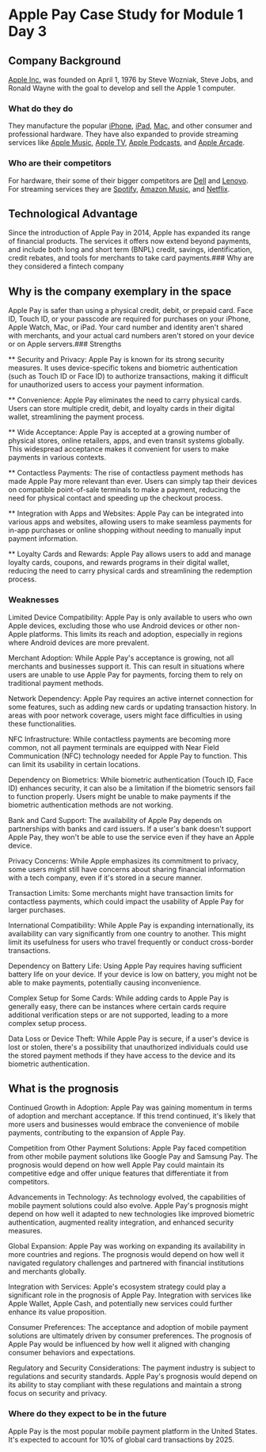 # Apple Pay Case Study for Module 1 Day 3


## Company Background
[Apple Inc.](https://investor.apple.com/stock-price/default.aspx) was founded on April 1, 1976 by Steve Wozniak, Steve Jobs, and Ronald Wayne with the goal to develop and sell the Apple 1 computer.

### What do they do
They manufacture the popular [iPhone](https://www.apple.com/iphone/), [iPad](https://www.apple.com/ipad/), [Mac](https://www.apple.com/mac/), and other consumer and professional hardware.  They have also expanded to provide streaming services like [Apple Music](https://www.apple.com/apple-music/), [Apple TV](https://support.apple.com/tv), [Apple Podcasts](https://www.apple.com/apple-podcasts/), and [Apple Arcade](https://www.apple.com/apple-arcade/). 

### Who are their competitors
For hardware, their some of their bigger competitors are [Dell](https://www.dell.com/en-us/shop/scc/sc/desktops) and [Lenovo](https://www.lenovo.com/us/en/pc/).  For streaming services they are [Spotify](https://open.spotify.com/), [Amazon Music](https://music.amazon.com/), and [Netflix](https://www.netflix.com/).

## Technological Advantage
Since the introduction of Apple Pay in 2014, Apple has expanded its range of financial products. The services it offers now extend beyond payments, and include both long and short term (BNPL) credit, savings, identification, credit rebates, and tools for merchants to take card payments.### Why are they considered a fintech company

## Why is the company exemplary in the space
Apple Pay is safer than using a physical credit, debit, or prepaid card. Face ID, Touch ID, or your passcode are required for purchases on your iPhone, Apple Watch, Mac, or iPad. Your card number and identity aren't shared with merchants, and your actual card numbers aren't stored on your device or on Apple servers.### Strengths

** Security and Privacy: Apple Pay is known for its strong security measures. It uses device-specific tokens and biometric authentication (such as Touch ID or Face ID) to authorize transactions, making it difficult for unauthorized users to access your payment information.

** Convenience: Apple Pay eliminates the need to carry physical cards. Users can store multiple credit, debit, and loyalty cards in their digital wallet, streamlining the payment process.

** Wide Acceptance: Apple Pay is accepted at a growing number of physical stores, online retailers, apps, and even transit systems globally. This widespread acceptance makes it convenient for users to make payments in various contexts.

** Contactless Payments: The rise of contactless payment methods has made Apple Pay more relevant than ever. Users can simply tap their devices on compatible point-of-sale terminals to make a payment, reducing the need for physical contact and speeding up the checkout process.

** Integration with Apps and Websites: Apple Pay can be integrated into various apps and websites, allowing users to make seamless payments for in-app purchases or online shopping without needing to manually input payment information.

** Loyalty Cards and Rewards: Apple Pay allows users to add and manage loyalty cards, coupons, and rewards programs in their digital wallet, reducing the need to carry physical cards and streamlining the redemption process.
### Weaknesses

Limited Device Compatibility: Apple Pay is only available to users who own Apple devices, excluding those who use Android devices or other non-Apple platforms. This limits its reach and adoption, especially in regions where Android devices are more prevalent.

Merchant Adoption: While Apple Pay's acceptance is growing, not all merchants and businesses support it. This can result in situations where users are unable to use Apple Pay for payments, forcing them to rely on traditional payment methods.

Network Dependency: Apple Pay requires an active internet connection for some features, such as adding new cards or updating transaction history. In areas with poor network coverage, users might face difficulties in using these functionalities.

NFC Infrastructure: While contactless payments are becoming more common, not all payment terminals are equipped with Near Field Communication (NFC) technology needed for Apple Pay to function. This can limit its usability in certain locations.

Dependency on Biometrics: While biometric authentication (Touch ID, Face ID) enhances security, it can also be a limitation if the biometric sensors fail to function properly. Users might be unable to make payments if the biometric authentication methods are not working.

Bank and Card Support: The availability of Apple Pay depends on partnerships with banks and card issuers. If a user's bank doesn't support Apple Pay, they won't be able to use the service even if they have an Apple device.

Privacy Concerns: While Apple emphasizes its commitment to privacy, some users might still have concerns about sharing financial information with a tech company, even if it's stored in a secure manner.

Transaction Limits: Some merchants might have transaction limits for contactless payments, which could impact the usability of Apple Pay for larger purchases.

International Compatibility: While Apple Pay is expanding internationally, its availability can vary significantly from one country to another. This might limit its usefulness for users who travel frequently or conduct cross-border transactions.

Dependency on Battery Life: Using Apple Pay requires having sufficient battery life on your device. If your device is low on battery, you might not be able to make payments, potentially causing inconvenience.

Complex Setup for Some Cards: While adding cards to Apple Pay is generally easy, there can be instances where certain cards require additional verification steps or are not supported, leading to a more complex setup process.

Data Loss or Device Theft: While Apple Pay is secure, if a user's device is lost or stolen, there's a possibility that unauthorized individuals could use the stored payment methods if they have access to the device and its biometric authentication.


## What is the prognosis

Continued Growth in Adoption: Apple Pay was gaining momentum in terms of adoption and merchant acceptance. If this trend continued, it's likely that more users and businesses would embrace the convenience of mobile payments, contributing to the expansion of Apple Pay.

Competition from Other Payment Solutions: Apple Pay faced competition from other mobile payment solutions like Google Pay and Samsung Pay. The prognosis would depend on how well Apple Pay could maintain its competitive edge and offer unique features that differentiate it from competitors.

Advancements in Technology: As technology evolved, the capabilities of mobile payment solutions could also evolve. Apple Pay's prognosis might depend on how well it adapted to new technologies like improved biometric authentication, augmented reality integration, and enhanced security measures.

Global Expansion: Apple Pay was working on expanding its availability in more countries and regions. The prognosis would depend on how well it navigated regulatory challenges and partnered with financial institutions and merchants globally.

Integration with Services: Apple's ecosystem strategy could play a significant role in the prognosis of Apple Pay. Integration with services like Apple Wallet, Apple Cash, and potentially new services could further enhance its value proposition.

Consumer Preferences: The acceptance and adoption of mobile payment solutions are ultimately driven by consumer preferences. The prognosis of Apple Pay would be influenced by how well it aligned with changing consumer behaviors and expectations.

Regulatory and Security Considerations: The payment industry is subject to regulations and security standards. Apple Pay's prognosis would depend on its ability to stay compliant with these regulations and maintain a strong focus on security and privacy.


### Where do they expect to be in the future

Apple Pay is the most popular mobile payment platform in the United States. It's expected to account for 10% of global card transactions by 2025. 
